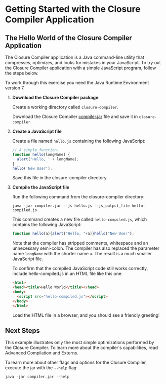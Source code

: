# Getting Started with the Closure Compiler Application

## The Hello World of the Closure Compiler Application

The Closure Compiler application is a Java command-line utility that compresses, optimizes, and
looks for mistakes in your JavaScript. To try out the Closure Compiler application with a simple
JavaScript program, follow the steps below.

To work through this exercise you need the Java Runtime Environment version 7.

 1. **Download the Closure Compiler package**

    Create a working directory called `closure-compiler`.

    Download the Closure Compiler
    [compiler.jar](https://dl.google.com/closure-compiler/compiler-latest.zip) file and save it in
    `closure-compiler`.
    
 2. **Create a JavaScript file**

    Create a file named `hello.js` containing the following JavaScript:

    ```js
    // A simple function.
    function hello(longName) {
      alert('Hello, ' + longName);
    }
    hello('New User');
    ```

    Save this file in the closure-compiler directory.

 3. **Compile the JavaScript file**

    Run the following command from the closure-compiler directory:

    ```
    java -jar compiler.jar --js hello.js --js_output_file hello-compiled.js
    ```
    
    This command creates a new file called `hello-compiled.js`, which contains the following
    JavaScript:

    ```js
    function hello(a){alert("Hello, "+a)}hello("New User");
    ```
    
    Note that the compiler has stripped comments, whitespace and an unnecessary semi-colon. The
    compiler has also replaced the parameter name `longName` with the shorter name `a`. The result
    is a much smaller JavaScript file.

    To confirm that the compiled JavaScript code still works correctly, include hello-compiled.js in an HTML file like this one:
    
    ```html
    <html>
    <head><title>Hello World</title></head>
    <body>
      <script src="hello-compiled.js"></script>
    </body>
    </html>
    ```
    
    Load the HTML file in a browser, and you should see a friendly greeting!

## Next Steps

This example illustrates only the most simple optimizations performed by the Closure Compiler. To
learn more about the compiler's capabilities, read Advanced Compilation and Externs.

To learn more about other flags and options for the Closure Compiler, execute the jar with the
`--help` flag:

```
java -jar compiler.jar --help
```

